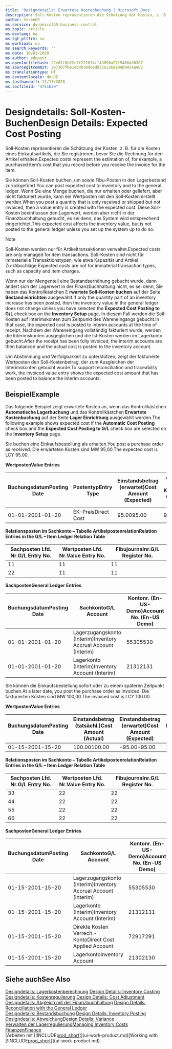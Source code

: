 ```yaml
---
title: 'Designdetails: Erwartete Kostenbuchung | Microsoft Docs'
description: Soll-Kosten repräsentieren die Schätzung der Kosten, z. B. für die Kosten eines Einkaufsartikels, die Sie registrieren, bevor Sie die Rechnung für den Artikel erhalten.
author: SorenGP
ms.service: dynamics365-business-central
ms.topic: article
ms.devlang: na
ms.tgt_pltfrm: na
ms.workload: na
ms.search.keywords: ''
ms.date: 10/01/2020
ms.author: edupont
ms.openlocfilehash: 22e01f8b22c7f222674ff43090a27f5466dd8387
ms.sourcegitcommit: 2e7307fbe1eb3b34d0ad9356226a19409054a402
ms.translationtype: HT
ms.contentlocale: de-DE
ms.lasthandoff: 12/17/2020
ms.locfileid: "4751630"
---
```

# <a name="design-details-expected-cost-posting"></a><span data-ttu-id="1c25e-103">Designdetails: Soll-Kosten-Buchen</span><span class="sxs-lookup"><span data-stu-id="1c25e-103">Design Details: Expected Cost Posting</span></span>
<span data-ttu-id="1c25e-104">Soll-Kosten repräsentieren die Schätzung der Kosten, z. B. für die Kosten eines Einkaufsartikels, die Sie registrieren, bevor Sie die Rechnung für den Artikel erhalten.</span><span class="sxs-lookup"><span data-stu-id="1c25e-104">Expected costs represent the estimation of, for example, a purchased item’s cost that you record before you receive the invoice for the item.</span></span>  

 <span data-ttu-id="1c25e-105">Sie können Soll-Kosten buchen, um sowie Fibu-Posten in den Lagerbestand zurückgeführt.</span><span class="sxs-lookup"><span data-stu-id="1c25e-105">You can post expected cost to inventory and to the general ledger.</span></span> <span data-ttu-id="1c25e-106">Wenn Sie eine Menge buchen, die nur erhalten oder geliefert, aber nicht fakturiert wurde, kann ein Wertposten mit den Soll-Kosten erstellt werden.</span><span class="sxs-lookup"><span data-stu-id="1c25e-106">When you post a quantity that is only received or shipped but not invoiced, then a value entry is created with the expected cost.</span></span> <span data-ttu-id="1c25e-107">Diese Soll-Kosten beeinflussen den Lagerwert, werden aber nicht in der Finanzbuchhaltung gebucht, es sei denn, das System wird entsprechend eingerichtet.</span><span class="sxs-lookup"><span data-stu-id="1c25e-107">This expected cost affects the inventory value, but is not posted to the general ledger unless you set up the system up to do so.</span></span>  

> [!NOTE]  
>  <span data-ttu-id="1c25e-108">Soll-Kosten werden nur für Artikeltransaktionen verwaltet.</span><span class="sxs-lookup"><span data-stu-id="1c25e-108">Expected costs are only managed for item transactions.</span></span> <span data-ttu-id="1c25e-109">Soll-Kosten sind nicht für immaterielle Transaktionstypen, wie etwa Kapazität und Artikel Zu-/Abschläge.</span><span class="sxs-lookup"><span data-stu-id="1c25e-109">Expected costs are not for immaterial transaction types, such as capacity and item charges.</span></span>  

 <span data-ttu-id="1c25e-110">Wenn nur der Mengenteil eine Bestandserhöhung gebucht wurde, dann ändert sich der Lagerwert in der Finanzbuchhaltung nicht, es sei denn, Sie haben das Kontrollkästchen E **rwartete Soll-Kosten buchen** auf der Seite **Bestand einrichten** ausgewählt.</span><span class="sxs-lookup"><span data-stu-id="1c25e-110">If only the quantity part of an inventory increase has been posted, then the inventory value in the general ledger does not change unless you have selected the **Expected Cost Posting to G/L** check box on the **Inventory Setup** page.</span></span> <span data-ttu-id="1c25e-111">In diesem Fall werden die Soll-Kosten auf Interimskonten zum Zeitpunkt des Wareneingangs gebucht.</span><span class="sxs-lookup"><span data-stu-id="1c25e-111">In that case, the expected cost is posted to interim accounts at the time of receipt.</span></span> <span data-ttu-id="1c25e-112">Nachdem der Wareneingang vollständig fakturiert wurde, werden die Interimskonten ausgeglichen und die Ist-Kosten werden im Lagerkonto gebucht.</span><span class="sxs-lookup"><span data-stu-id="1c25e-112">After the receipt has been fully invoiced, the interim accounts are then balanced and the actual cost is posted to the inventory account.</span></span>  

 <span data-ttu-id="1c25e-113">Um Abstimmung und Verfolgbarkeit zu unterstützen, zeigt der fakturierte Wertposten den Soll-Kostenbetrag, der zum Ausgleichen der Interimskonten gebucht wurde.</span><span class="sxs-lookup"><span data-stu-id="1c25e-113">To support reconciliation and traceability work, the invoiced value entry shows the expected cost amount that has been posted to balance the interim accounts.</span></span>  

## <a name="example"></a><span data-ttu-id="1c25e-114">Beispiel</span><span class="sxs-lookup"><span data-stu-id="1c25e-114">Example</span></span>  
 <span data-ttu-id="1c25e-115">Das folgende Beispiel zeigt erwartete Kosten an, wenn das Kontrollkästchen **Automatische Lagerbuchung** und das Kontrollkästchen **Erwartete Kostenbuchung** auf der Seite **Lager Einrichtung** ausgewählt werden.</span><span class="sxs-lookup"><span data-stu-id="1c25e-115">The following example shows expected cost if the **Automatic Cost Posting** check box and the **Expected Cost Posting to G/L** check box are selected on the **Inventory Setup** page.</span></span>  

 <span data-ttu-id="1c25e-116">Sie buchen eine Einkaufsbestellung als erhalten.</span><span class="sxs-lookup"><span data-stu-id="1c25e-116">You post a purchase order as received.</span></span> <span data-ttu-id="1c25e-117">Die erwarteten Kosten sind MW 95,00.</span><span class="sxs-lookup"><span data-stu-id="1c25e-117">The expected cost is LCY 95.00.</span></span>  

 <span data-ttu-id="1c25e-118">**Wertposten**</span><span class="sxs-lookup"><span data-stu-id="1c25e-118">**Value Entries**</span></span>  

|<span data-ttu-id="1c25e-119">Buchungsdatum</span><span class="sxs-lookup"><span data-stu-id="1c25e-119">Posting Date</span></span>|<span data-ttu-id="1c25e-120">Postentyp</span><span class="sxs-lookup"><span data-stu-id="1c25e-120">Entry Type</span></span>|<span data-ttu-id="1c25e-121">Einstandsbetrag (erwartet)</span><span class="sxs-lookup"><span data-stu-id="1c25e-121">Cost Amount (Expected)</span></span>|<span data-ttu-id="1c25e-122">Auf Sachkonto geb. Soll-Kosten</span><span class="sxs-lookup"><span data-stu-id="1c25e-122">Expected Cost Posted to G/L</span></span>|<span data-ttu-id="1c25e-123">Soll-Kosten</span><span class="sxs-lookup"><span data-stu-id="1c25e-123">Expected Cost</span></span>|<span data-ttu-id="1c25e-124">Artikelposten Lfd. Nr.</span><span class="sxs-lookup"><span data-stu-id="1c25e-124">Item Ledger Entry No.</span></span>|<span data-ttu-id="1c25e-125">Lfd. Nr.</span><span class="sxs-lookup"><span data-stu-id="1c25e-125">Entry No.</span></span>|  
|------------------|----------------|------------------------------|----------------------------------|-------------------|---------------------------|---------------|  
|<span data-ttu-id="1c25e-126">01-01-20</span><span class="sxs-lookup"><span data-stu-id="1c25e-126">01-01-20</span></span>|<span data-ttu-id="1c25e-127">EK-Preis</span><span class="sxs-lookup"><span data-stu-id="1c25e-127">Direct Cost</span></span>|<span data-ttu-id="1c25e-128">95.00</span><span class="sxs-lookup"><span data-stu-id="1c25e-128">95.00</span></span>|<span data-ttu-id="1c25e-129">95.00</span><span class="sxs-lookup"><span data-stu-id="1c25e-129">95.00</span></span>|<span data-ttu-id="1c25e-130">Ja</span><span class="sxs-lookup"><span data-stu-id="1c25e-130">Yes</span></span>|<span data-ttu-id="1c25e-131">1</span><span class="sxs-lookup"><span data-stu-id="1c25e-131">1</span></span>|<span data-ttu-id="1c25e-132">1</span><span class="sxs-lookup"><span data-stu-id="1c25e-132">1</span></span>|  

 <span data-ttu-id="1c25e-133">**Relationsposten im Sachkonto – Tabelle Artikelpostenrelation**</span><span class="sxs-lookup"><span data-stu-id="1c25e-133">**Relation Entries in the G/L – Item Ledger Relation Table**</span></span>  

|<span data-ttu-id="1c25e-134">Sachposten Lfd. Nr.</span><span class="sxs-lookup"><span data-stu-id="1c25e-134">G/L Entry No.</span></span>|<span data-ttu-id="1c25e-135">Wertposten Lfd. Nr.</span><span class="sxs-lookup"><span data-stu-id="1c25e-135">Value Entry No.</span></span>|<span data-ttu-id="1c25e-136">Fibujournalnr.</span><span class="sxs-lookup"><span data-stu-id="1c25e-136">G/L Register No.</span></span>|  
|--------------------|---------------------|-----------------------|  
|<span data-ttu-id="1c25e-137">1</span><span class="sxs-lookup"><span data-stu-id="1c25e-137">1</span></span>|<span data-ttu-id="1c25e-138">1</span><span class="sxs-lookup"><span data-stu-id="1c25e-138">1</span></span>|<span data-ttu-id="1c25e-139">1</span><span class="sxs-lookup"><span data-stu-id="1c25e-139">1</span></span>|  
|<span data-ttu-id="1c25e-140">2</span><span class="sxs-lookup"><span data-stu-id="1c25e-140">2</span></span>|<span data-ttu-id="1c25e-141">1</span><span class="sxs-lookup"><span data-stu-id="1c25e-141">1</span></span>|<span data-ttu-id="1c25e-142">1</span><span class="sxs-lookup"><span data-stu-id="1c25e-142">1</span></span>|  

 <span data-ttu-id="1c25e-143">**Sachposten**</span><span class="sxs-lookup"><span data-stu-id="1c25e-143">**General Ledger Entries**</span></span>  

|<span data-ttu-id="1c25e-144">Buchungsdatum</span><span class="sxs-lookup"><span data-stu-id="1c25e-144">Posting Date</span></span>|<span data-ttu-id="1c25e-145">Sachkonto</span><span class="sxs-lookup"><span data-stu-id="1c25e-145">G/L Account</span></span>|<span data-ttu-id="1c25e-146">Kontonr. (En-US-Demo)</span><span class="sxs-lookup"><span data-stu-id="1c25e-146">Account No. (En-US Demo)</span></span>|<span data-ttu-id="1c25e-147">Betrag</span><span class="sxs-lookup"><span data-stu-id="1c25e-147">Amount</span></span>|<span data-ttu-id="1c25e-148">Lfd. Nr.</span><span class="sxs-lookup"><span data-stu-id="1c25e-148">Entry No.</span></span>|  
|------------------|------------------|---------------------------------|------------|---------------|  
|<span data-ttu-id="1c25e-149">01-01-20</span><span class="sxs-lookup"><span data-stu-id="1c25e-149">01-01-20</span></span>|<span data-ttu-id="1c25e-150">Lagerzugangskonto (Interim)</span><span class="sxs-lookup"><span data-stu-id="1c25e-150">Inventory Accrual Account (Interim)</span></span>|<span data-ttu-id="1c25e-151">5530</span><span class="sxs-lookup"><span data-stu-id="1c25e-151">5530</span></span>|<span data-ttu-id="1c25e-152">-95.00</span><span class="sxs-lookup"><span data-stu-id="1c25e-152">-95.00</span></span>|<span data-ttu-id="1c25e-153">2</span><span class="sxs-lookup"><span data-stu-id="1c25e-153">2</span></span>|  
|<span data-ttu-id="1c25e-154">01-01-20</span><span class="sxs-lookup"><span data-stu-id="1c25e-154">01-01-20</span></span>|<span data-ttu-id="1c25e-155">Lagerkonto (Interim)</span><span class="sxs-lookup"><span data-stu-id="1c25e-155">Inventory Account (Interim)</span></span>|<span data-ttu-id="1c25e-156">2131</span><span class="sxs-lookup"><span data-stu-id="1c25e-156">2131</span></span>|<span data-ttu-id="1c25e-157">95.00</span><span class="sxs-lookup"><span data-stu-id="1c25e-157">95.00</span></span>|<span data-ttu-id="1c25e-158">1</span><span class="sxs-lookup"><span data-stu-id="1c25e-158">1</span></span>|  

 <span data-ttu-id="1c25e-159">Sie können die Einkaufsbestellung sofort oder zu einem späteren Zeitpunkt buchen.</span><span class="sxs-lookup"><span data-stu-id="1c25e-159">At a later date, you post the purchase order as invoiced.</span></span> <span data-ttu-id="1c25e-160">Die fakturierten Kosten sind MW 100,00.</span><span class="sxs-lookup"><span data-stu-id="1c25e-160">The invoiced cost is LCY 100.00.</span></span>  

 <span data-ttu-id="1c25e-161">**Wertposten**</span><span class="sxs-lookup"><span data-stu-id="1c25e-161">**Value Entries**</span></span>  

|<span data-ttu-id="1c25e-162">Buchungsdatum</span><span class="sxs-lookup"><span data-stu-id="1c25e-162">Posting Date</span></span>|<span data-ttu-id="1c25e-163">Einstandsbetrag (tatsächl.)</span><span class="sxs-lookup"><span data-stu-id="1c25e-163">Cost Amount (Actual)</span></span>|<span data-ttu-id="1c25e-164">Einstandsbetrag (erwartet)</span><span class="sxs-lookup"><span data-stu-id="1c25e-164">Cost Amount (Expected)</span></span>|<span data-ttu-id="1c25e-165">Gebuchte Lagerregulierung an G/L</span><span class="sxs-lookup"><span data-stu-id="1c25e-165">Cost Posted to G/L</span></span>|<span data-ttu-id="1c25e-166">Soll-Kosten</span><span class="sxs-lookup"><span data-stu-id="1c25e-166">Expected Cost</span></span>|<span data-ttu-id="1c25e-167">Artikelposten Lfd. Nr.</span><span class="sxs-lookup"><span data-stu-id="1c25e-167">Item Ledger Entry No.</span></span>|<span data-ttu-id="1c25e-168">Lfd. Nr.</span><span class="sxs-lookup"><span data-stu-id="1c25e-168">Entry No.</span></span>|  
|------------------|----------------------------|------------------------------|-------------------------|-------------------|---------------------------|---------------|  
|<span data-ttu-id="1c25e-169">01-15-20</span><span class="sxs-lookup"><span data-stu-id="1c25e-169">01-15-20</span></span>|<span data-ttu-id="1c25e-170">100.00</span><span class="sxs-lookup"><span data-stu-id="1c25e-170">100.00</span></span>|<span data-ttu-id="1c25e-171">-95.00</span><span class="sxs-lookup"><span data-stu-id="1c25e-171">-95.00</span></span>|<span data-ttu-id="1c25e-172">100.00</span><span class="sxs-lookup"><span data-stu-id="1c25e-172">100.00</span></span>|<span data-ttu-id="1c25e-173">Nein</span><span class="sxs-lookup"><span data-stu-id="1c25e-173">No</span></span>|<span data-ttu-id="1c25e-174">1</span><span class="sxs-lookup"><span data-stu-id="1c25e-174">1</span></span>|<span data-ttu-id="1c25e-175">2</span><span class="sxs-lookup"><span data-stu-id="1c25e-175">2</span></span>|  

 <span data-ttu-id="1c25e-176">**Relationsposten im Sachkonto – Tabelle Artikelpostenrelation**</span><span class="sxs-lookup"><span data-stu-id="1c25e-176">**Relation Entries in the G/L – Item Ledger Relation Table**</span></span>  

|<span data-ttu-id="1c25e-177">Sachposten Lfd. Nr.</span><span class="sxs-lookup"><span data-stu-id="1c25e-177">G/L Entry No.</span></span>|<span data-ttu-id="1c25e-178">Wertposten Lfd. Nr.</span><span class="sxs-lookup"><span data-stu-id="1c25e-178">Value Entry No.</span></span>|<span data-ttu-id="1c25e-179">Fibujournalnr.</span><span class="sxs-lookup"><span data-stu-id="1c25e-179">G/L Register No.</span></span>|  
|--------------------|---------------------|-----------------------|  
|<span data-ttu-id="1c25e-180">3</span><span class="sxs-lookup"><span data-stu-id="1c25e-180">3</span></span>|<span data-ttu-id="1c25e-181">2</span><span class="sxs-lookup"><span data-stu-id="1c25e-181">2</span></span>|<span data-ttu-id="1c25e-182">2</span><span class="sxs-lookup"><span data-stu-id="1c25e-182">2</span></span>|  
|<span data-ttu-id="1c25e-183">4</span><span class="sxs-lookup"><span data-stu-id="1c25e-183">4</span></span>|<span data-ttu-id="1c25e-184">2</span><span class="sxs-lookup"><span data-stu-id="1c25e-184">2</span></span>|<span data-ttu-id="1c25e-185">2</span><span class="sxs-lookup"><span data-stu-id="1c25e-185">2</span></span>|  
|<span data-ttu-id="1c25e-186">5</span><span class="sxs-lookup"><span data-stu-id="1c25e-186">5</span></span>|<span data-ttu-id="1c25e-187">2</span><span class="sxs-lookup"><span data-stu-id="1c25e-187">2</span></span>|<span data-ttu-id="1c25e-188">2</span><span class="sxs-lookup"><span data-stu-id="1c25e-188">2</span></span>|  
|<span data-ttu-id="1c25e-189">6</span><span class="sxs-lookup"><span data-stu-id="1c25e-189">6</span></span>|<span data-ttu-id="1c25e-190">2</span><span class="sxs-lookup"><span data-stu-id="1c25e-190">2</span></span>|<span data-ttu-id="1c25e-191">2</span><span class="sxs-lookup"><span data-stu-id="1c25e-191">2</span></span>|  

 <span data-ttu-id="1c25e-192">**Sachposten**</span><span class="sxs-lookup"><span data-stu-id="1c25e-192">**General Ledger Entries**</span></span>  

|<span data-ttu-id="1c25e-193">Buchungsdatum</span><span class="sxs-lookup"><span data-stu-id="1c25e-193">Posting Date</span></span>|<span data-ttu-id="1c25e-194">Sachkonto</span><span class="sxs-lookup"><span data-stu-id="1c25e-194">G/L Account</span></span>|<span data-ttu-id="1c25e-195">Kontonr. (En-US-Demo)</span><span class="sxs-lookup"><span data-stu-id="1c25e-195">Account No. (En-US Demo)</span></span>|<span data-ttu-id="1c25e-196">Betrag</span><span class="sxs-lookup"><span data-stu-id="1c25e-196">Amount</span></span>|<span data-ttu-id="1c25e-197">Lfd. Nr.</span><span class="sxs-lookup"><span data-stu-id="1c25e-197">Entry No.</span></span>|  
|------------------|------------------|---------------------------------|------------|---------------|  
|<span data-ttu-id="1c25e-198">01-15-20</span><span class="sxs-lookup"><span data-stu-id="1c25e-198">01-15-20</span></span>|<span data-ttu-id="1c25e-199">Lagerzugangskonto (Interim)</span><span class="sxs-lookup"><span data-stu-id="1c25e-199">Inventory Accrual Account (Interim)</span></span>|<span data-ttu-id="1c25e-200">5530</span><span class="sxs-lookup"><span data-stu-id="1c25e-200">5530</span></span>|<span data-ttu-id="1c25e-201">95.00</span><span class="sxs-lookup"><span data-stu-id="1c25e-201">95.00</span></span>|<span data-ttu-id="1c25e-202">4</span><span class="sxs-lookup"><span data-stu-id="1c25e-202">4</span></span>|  
|<span data-ttu-id="1c25e-203">01-15-20</span><span class="sxs-lookup"><span data-stu-id="1c25e-203">01-15-20</span></span>|<span data-ttu-id="1c25e-204">Lagerkonto (Interim)</span><span class="sxs-lookup"><span data-stu-id="1c25e-204">Inventory Account (Interim)</span></span>|<span data-ttu-id="1c25e-205">2131</span><span class="sxs-lookup"><span data-stu-id="1c25e-205">2131</span></span>|<span data-ttu-id="1c25e-206">-95.00</span><span class="sxs-lookup"><span data-stu-id="1c25e-206">-95.00</span></span>|<span data-ttu-id="1c25e-207">3</span><span class="sxs-lookup"><span data-stu-id="1c25e-207">3</span></span>|  
|<span data-ttu-id="1c25e-208">01-15-20</span><span class="sxs-lookup"><span data-stu-id="1c25e-208">01-15-20</span></span>|<span data-ttu-id="1c25e-209">Direkte Kosten Verrech.-Konto</span><span class="sxs-lookup"><span data-stu-id="1c25e-209">Direct Cost Applied Account</span></span>|<span data-ttu-id="1c25e-210">7291</span><span class="sxs-lookup"><span data-stu-id="1c25e-210">7291</span></span>|<span data-ttu-id="1c25e-211">-100</span><span class="sxs-lookup"><span data-stu-id="1c25e-211">-100</span></span>|<span data-ttu-id="1c25e-212">6</span><span class="sxs-lookup"><span data-stu-id="1c25e-212">6</span></span>|  
|<span data-ttu-id="1c25e-213">01-15-20</span><span class="sxs-lookup"><span data-stu-id="1c25e-213">01-15-20</span></span>|<span data-ttu-id="1c25e-214">Lagerkonto</span><span class="sxs-lookup"><span data-stu-id="1c25e-214">Inventory Account</span></span>|<span data-ttu-id="1c25e-215">2130</span><span class="sxs-lookup"><span data-stu-id="1c25e-215">2130</span></span>|<span data-ttu-id="1c25e-216">100</span><span class="sxs-lookup"><span data-stu-id="1c25e-216">100</span></span>|<span data-ttu-id="1c25e-217">5</span><span class="sxs-lookup"><span data-stu-id="1c25e-217">5</span></span>|  

## <a name="see-also"></a><span data-ttu-id="1c25e-218">Siehe auch</span><span class="sxs-lookup"><span data-stu-id="1c25e-218">See Also</span></span>
 <span data-ttu-id="1c25e-219">[Designdetails: Lagerkostenberechnung](design-details-inventory-costing.md) </span><span class="sxs-lookup"><span data-stu-id="1c25e-219">[Design Details: Inventory Costing](design-details-inventory-costing.md) </span></span>  
 <span data-ttu-id="1c25e-220">[Designdetails: Kostenregulierung](design-details-cost-adjustment.md) </span><span class="sxs-lookup"><span data-stu-id="1c25e-220">[Design Details: Cost Adjustment](design-details-cost-adjustment.md) </span></span>  
 <span data-ttu-id="1c25e-221">[Designdetails: Abgleich mit der Finanzbuchhaltung](design-details-reconciliation-with-the-general-ledger.md) </span><span class="sxs-lookup"><span data-stu-id="1c25e-221">[Design Details: Reconciliation with the General Ledger](design-details-reconciliation-with-the-general-ledger.md) </span></span>  
 <span data-ttu-id="1c25e-222">[Designdetails: Bestandsbuchung](design-details-inventory-posting.md) </span><span class="sxs-lookup"><span data-stu-id="1c25e-222">[Design Details: Inventory Posting](design-details-inventory-posting.md) </span></span>  
 [<span data-ttu-id="1c25e-223">Designdetails: Abweichung</span><span class="sxs-lookup"><span data-stu-id="1c25e-223">Design Details: Variance</span></span>](design-details-variance.md)  
 [<span data-ttu-id="1c25e-224">Verwalten der Lagerregulierung</span><span class="sxs-lookup"><span data-stu-id="1c25e-224">Managing Inventory Costs</span></span>](finance-manage-inventory-costs.md)  
 [<span data-ttu-id="1c25e-225">Finanzen</span><span class="sxs-lookup"><span data-stu-id="1c25e-225">Finance</span></span>](finance.md)  
 <span data-ttu-id="1c25e-226">[Arbeiten mit [!INCLUDE[prod_short](includes/prod_short.md)]](ui-work-product.md)</span><span class="sxs-lookup"><span data-stu-id="1c25e-226">[Working with [!INCLUDE[prod_short](includes/prod_short.md)]](ui-work-product.md)</span></span>
